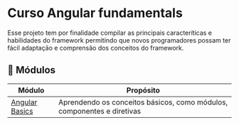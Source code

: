 # Curso Angular fundamentals

Esse projeto tem por finalidade compilar as principais caracteríticas e habilidades do framework permitindo que
novos programadores possam ter fácil adaptação e comprensão dos conceitos do framework.

## 📖 Módulos

| Módulo         | Propósito                                                              |
|----------------|------------------------------------------------------------------------|
| <a href="https://github.com/psbrunosouza/Fundamentos-Angular/tree/main/angular-basics">Angular Basics</a> | Aprendendo os conceitos básicos, como módulos, componentes e diretivas |